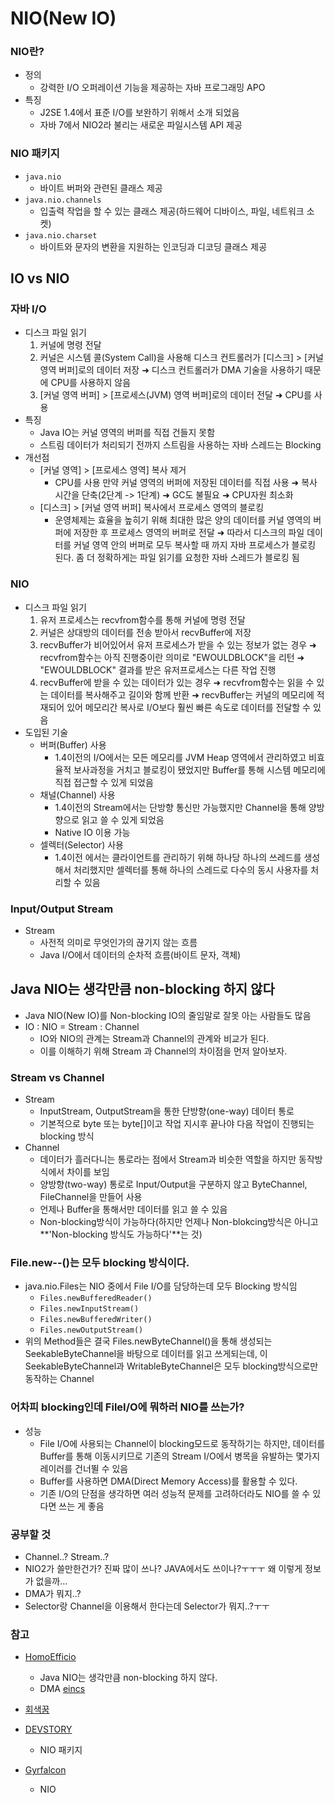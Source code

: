 # NIO(New IO)
### NIO란?
 - 정의
 	 - 강력한 I/O 오퍼레이션 기능을 제공하는 자바 프로그래밍 APO
 - 특징
 	 - J2SE 1.4에서 표준 I/O를 보완하기 위해서 소개 되었음
 	 - 자바 7에서 NIO2라 불리는 새로운 파일시스템 API 제공

### NIO 패키지
 - `java.nio`
 	 - 바이트 버퍼와 관련된 클래스 제공
 - `java.nio.channels`
 	 - 입출력 작업을 할 수 있는 클래스 제공(하드웨어 디바이스, 파일, 네트워크 소켓)
 - `java.nio.charset`
 	 - 바이트와 문자의 변환을 지원하는 인코딩과 디코딩 클래스 제공

## IO vs NIO
### 자바 I/O
 - 디스크 파일 읽기
 	 1. 커널에 명령 전달
 	 2. 커널은 시스템 콜(System Call)을 사용해 디스크 컨트롤러가 [디스크] > [커널 영역 버퍼]로의 데이터 저장
 	 	 ➜ 디스크 컨트롤러가 DMA 기술을 사용하기 때문에 CPU를 사용하지 않음
 	 3. [커널 영역 버퍼] > [프로세스(JVM) 영역 버퍼]로의 데이터 전달
 	 	 ➜ CPU를 사용 
 - 특징
	 - Java IO는 커널 영역의 버퍼를 직접 건들지 못함
	 - 스트림 데이터가 처리되기 전까지 스트림을 사용하는 자바 스레드는 Blocking 
 - 개선점
	 - [커널 영역] > [프로세스 영역] 복사 제거
		 - CPU를 사용 만약 커널 영역의 버퍼에 저장된 데이터를 직접 사용
		 ➜ 복사 시간을 단축(2단계 -> 1단계)
		 ➜ GC도 불필요
		 ➜ CPU자원 최소화
	 - [디스크] > [커널 영역 버퍼] 복사에서 프로세스 영역의 블로킹
		 - 운영체제는 효율을 높히기 위해 최대한 많은 양의 데이터를 커널 영역의 버퍼에 저장한 후 프로세스 영역의 버퍼로 전달
		 ➜ 따라서 디스크의 파일 데이터를 커널 영역 안의 버퍼로 모두 복사할 때 까지 자바 프로세스가 블로킹 된다. 좀 더 정확하게는 파일 읽기를 요청한 자바 스레드가 블로킹 됨

### NIO
 - 디스크 파일 읽기
 	 1. 유저 프로세스는 recvfrom함수를 통해 커널에 명령 전달
 	 2. 커널은 상대방의 데이터를 전송 받아서 recvBuffer에 저장
 	 3. recvBuffer가 비어있어서 유저 프로세스가 받을 수 있는 정보가 없는 경우
 	 	 ➜ recvfrom함수는 아직 진행중이란 의미로 "EWOULDBLOCK"을 리턴
 	 	 ➜ "EWOULDBLOCK" 결과를 받은 유저프로세스는 다른 작업 진행
 	 4. recvBuffer에 받을 수 있는 데이터가 있는 경우
	 	 ➜ recvfrom함수는 읽을 수 있는 데이터를 복사해주고 길이와 함께 반환
 	 	 ➜ recvBuffer는 커널의 메모리에 적재되어 있어 메모리간 복사로 I/O보다 훨씬 빠른 속도로 데이터를 전달할 수 있음
 - 도입된 기술
 	 - 버퍼(Buffer) 사용
 	 	 - 1.4이전의 I/O에서는 모든 메모리를 JVM Heap 영역에서 관리하였고 비효율적 보사과정을 거치고 블로킹이 됐었지만 Buffer를 통해 시스템 메모리에 직접 접근할 수 있게 되었음
 	 - 채널(Channel) 사용
 	 	 - 1.4이전의 Stream에서는 단방향 통신만 가능했지만 Channel을 통해 양방향으로 읽고 쓸 수 있게 되었음
 	 	 - Native IO 이용 가능
 	 - 셀렉터(Selector) 사용
 	 	 - 1.4이전 에서는 클라이언트를 관리하기 위해 하나당 하나의 쓰레드를 생성해서 처리했지만 셀렉터를 통해 하나의 스레드로 다수의 동시 사용자를 처리할 수 있음

### Input/Output Stream
 - Stream
 	 - 사전적 의미로 무엇인가의 끊기지 않는 흐름
 	 - Java I/O에서 데이터의 순차적 흐름(바이트 문자, 객체)


## Java NIO는 생각만큼 non-blocking 하지 않다
 - Java NIO(New IO)를 Non-blocking IO의 줄임말로 잘못 아는 사람들도 많음
 - IO : NIO = Stream : Channel
 	 - IO와 NIO의 관계는 Stream과 Channel의 관계와 비교가 된다.
 	 - 이를 이해하기 위해 Stream 과 Channel의 차이점을 먼저 알아보자.

### Stream vs Channel
 - Stream
 	 - InputStream, OutputStream을 통한 단방향(one-way) 데이터 통로
 	 - 기본적으로 byte 또는 byte[]이고 작업 지시후 끝나야 다음 작업이 진행되는 blocking 방식
 - Channel
 	 - 데이터가 흘러다니는 통로라는 점에서 Stream과 비슷한 역할을 하지만 동작방식에서 차이를 보임
 	 - 양방향(two-way) 통로로 Input/Output을 구분하지 않고 ByteChannel, FileChannel을 만들어 사용
 	 - 언제나 Buffer을 통해서만 데이터를 읽고 쓸 수 있음
 	 - Non-blocking방식이 가능하다(하지만 언제나 Non-blokcing방식은 아니고 **'Non-blocking 방식도 가능하다'**는 것)

### File.new--()는 모두 blocking 방식이다.
 - java.nio.Files는 NIO 중에서 File I/O를 담당하는데 모두 Blocking 방식임
 	 - `Files.newBufferedReader()`
 	 - `Files.newInputStream()`
 	 - `Files.newBufferedWriter()`
 	 - `Files.newOutputStream()`
 - 위의 Method들은 결국 Files.newByteChannel()을 통해 생성되는 SeekableByteChannel을 바탕으로 데이터를 읽고 쓰게되는데, 이 SeekableByteChannel과 WritableByteChannel은 모두 blocking방식으로만 동작하는 Channel

### 어차피 blocking인데 FileI/O에 뭐하러 NIO를 쓰는가?
 - 성능
 	 - File I/O에 사용되는 Channel이 blocking모드로 동작하기는 하지만, 데이터를 Buffer를 통해 이동시키므로 기존의 Stream I/O에서 병목을 유발하는 몇가지 레이러를 건너뛸 수 있음
 	 - Buffer를 사용하면 DMA(Direct Memory Access)를 활용할 수 있다.
 	 - 기존 I/O의 단점을 생각하면 여러 성능적 문제를 고려하더라도 NIO를 쓸 수 있다면 쓰는 게 좋음

### 공부할 것
 - Channel..? Stream..?
 - NIO2가 쓸만한건가? 진짜 많이 쓰나? JAVA에서도 쓰이나?ㅜㅜㅜ 왜 이렇게 정보가 없을까...
 - DMA가 뭐지..?
 - Selector랑 Channel을 이용해서 한다는데 Selector가 뭐지..?ㅜㅜ

### 참고
 - [HomoEfficio](http://homoefficio.github.io/2016/08/06/Java-NIO는-생각만큼-non-blocking-하지-않다 "HomoEfficio")
 	 - Java NIO는 생각만큼 non-blocking 하지 않다.
 	 - DMA [eincs](http://eincs.com/2009/08/java-nio-bytebuffer-channel-file/ "eincs")
 - [회색꿈](http://eppffy.tistory.com/12 "회색꿈")

 - [DEVSTORY](http://graydream.tistory.com/73 "DEVSTORY")
 	 - NIO 패키지

 - [Gyrfalcon](http://gyrfalcon.tistory.com/entry/JAVA-NIO "Gyrfalcon")
 	 - NIO

